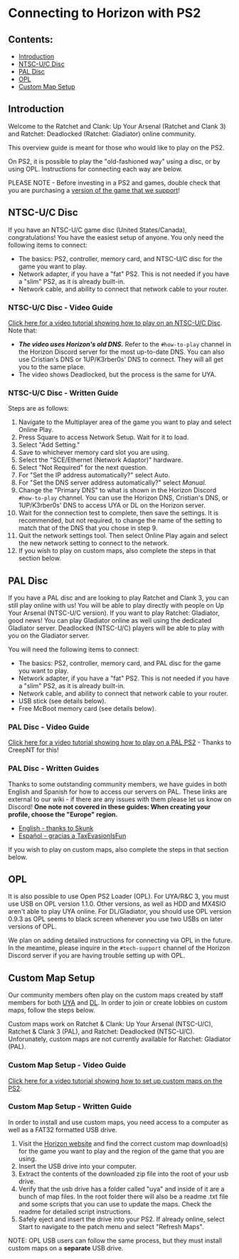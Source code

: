 # Connecting to Horizon with PS2

## Contents:

- [Introduction](/getting-online/ps2/README.md#introduction)
- [NTSC-U/C Disc](/getting-online/ps2/README.md#NTSC-UC-disc)
- [PAL Disc](/getting-online/ps2/README.md#PAL-disc)
- [OPL](/getting-online/ps2/README.md#OPL)
- [Custom Map Setup](/getting-online/ps2/README.md#Custom-Map-Setup)


## Introduction

Welcome to the Ratchet and Clank: Up Your Arsenal (Ratchet and Clank 3) and Ratchet: Deadlocked (Ratchet: Gladiator) online community.

This overview guide is meant for those who would like to play on the PS2.

On PS2, it is possible to play the "old-fashioned way" using a disc, or by using OPL. Instructions for connecting each way are below.

PLEASE NOTE - Before investing in a PS2 and games, double check that you are purchasing a [version of the game that we support](/getting-online#how-to-play--getting-online)!


## NTSC-U/C Disc

If you have an NTSC-U/C game disc (United States/Canada), congratulations! You have the easiest setup of anyone. You only need the following items to connect:
- The basics: PS2, controller, memory card, and NTSC-U/C disc for the game you want to play.
- Network adapter, if you have a "fat" PS2. This is not needed if you have a "slim" PS2, as it is already built-in.
- Network cable, and ability to connect that network cable to your router.

### NTSC-U/C Disc - Video Guide
[Click here for a video tutorial showing how to play on an NTSC-U/C Disc](https://www.youtube.com/watch?v=hC7s5P9KKLE). Note that:
- ***The video uses Horizon's old DNS.*** Refer to the `#how-to-play` channel in the Horizon Discord server for the most up-to-date DNS. You can also use Cristian's DNS or 1UP/K3rber0s' DNS to connect. They will all get you to the same place.
- The video shows Deadlocked, but the process is the same for UYA.


### NTSC-U/C Disc - Written Guide
Steps are as follows:
1. Navigate to the Multiplayer area of the game you want to play and select Online Play.
2. Press Square to access Network Setup. Wait for it to load.
3. Select "Add Setting."
4. Save to whichever memory card slot you are using.
5. Select the "SCE/Ethernet (Network Adaptor)" hardware.
6. Select "Not Required" for the next question.
7. For "Set the IP address automatically?" select Auto.
8. For "Set the DNS server address automatically?" select _Manual._
9. Change the "Primary DNS" to what is shown in the Horizon Discord `#how-to-play` channel. You can use the Horizon DNS, Cristian's DNS, or 1UP/K3rber0s' DNS to access UYA or DL on the Horizon server.
10. Wait for the connection test to complete, then save the settings. It is recommended, but not required, to change the name of the setting to match that of the DNS that you chose in step 9.
11. Quit the network settings tool. Then select Online Play again and select the new network setting to connect to the network.
12. If you wish to play on custom maps, also complete the steps in that section below.


## PAL Disc

If you have a PAL disc and are looking to play Ratchet and Clank 3, you can still play online with us! You will be able to play directly with people on Up Your Arsenal (NTSC-U/C version). If you want to play Ratchet: Gladiator, good news! You can play Gladiator online as well using the dedicated Gladiator server. Deadlocked (NTSC-U/C) players will be able to play with you on the Gladiator server.

You will need the following items to connect:
- The basics: PS2, controller, memory card, and PAL disc for the game you want to play.
- Network adapter, if you have a "fat" PS2. This is not needed if you have a "slim" PS2, as it is already built-in.
- Network cable, and ability to connect that network cable to your router.
- USB stick (see details below).
- Free McBoot memory card (see details below).

### PAL Disc - Video Guide
[Click here for a video tutorial showing how to play on a PAL PS2](https://www.youtube.com/watch?v=X0FfF9xWgMk) - Thanks to CreepNT for this!

### PAL Disc - Written Guides
Thanks to some outstanding community members, we have guides in both English and Spanish for how to access our servers on PAL. These links are external to our wiki - if there are any issues with them please let us know on Discord! **One note not covered in these guides: When creating your profile, choose the "Europe" region.**
- [English - thanks to Skunk](https://docs.google.com/document/d/1jAF87A5NoRKrZr333MPjoB4VhHVBlVZUVFXnsSf8wkw/view)
- [Español - gracias a TaxEvasionIsFun](https://docs.google.com/document/d/1-Nn91KYuJ2cDUKOhCcN-2zBaem1v-PUNPSyupaaHa1g/view)

If you wish to play on custom maps, also complete the steps in that section below.


## OPL

It is also possible to use Open PS2 Loader (OPL). For UYA/R&C 3, you must use USB on OPL version 1.1.0. Other versions, as well as HDD and MX4SIO aren't able to play UYA online. For DL/Gladiator, you should use OPL version 0.9.3 as OPL seems to black screen whenever you use two USBs on later versions of OPL.

We plan on adding detailed instructions for connecting via OPL in the future. In the meantime, please inquire in the `#tech-support` channel of the Horizon Discord server if you are having trouble setting up with OPL.


## Custom Map Setup
Our community members often play on the custom maps created by staff members for both [UYA](/up-your-arsenal/CMAPS.md) and [DL](/deadlocked/CMAPS.md). In order to join or create lobbies on custom maps, follow the steps below.

Custom maps work on Ratchet & Clank: Up Your Arsenal (NTSC-U/C), Ratchet & Clank 3 (PAL), and Ratchet: Deadlocked (NTSC-U/C). Unforunately, custom maps are not currently available for Ratchet: Gladiator (PAL).

### Custom Map Setup - Video Guide
[Click here for a video tutorial showing how to set up custom maps on the PS2](https://youtu.be/ND61nvDr0bM).

### Custom Map Setup - Written Guide
In order to install and use custom maps, you need access to a computer as well as a FAT32 formatted USB drive.
1. Visit the [Horizon website](https://rac-horizon.com/) and find the correct custom map download(s) for the game you want to play and the region of the game that you are using.
2. Insert the USB drive into your computer.
3. Extract the contents of the downloaded zip file into the root of your usb drive.
4. Verify that the usb drive has a folder called "uya" and inside of it are a bunch of map files. In the root folder there will also be a readme .txt file and some scripts that you can use to update the maps. Check the readme for detailed script instructions.
5. Safely eject and insert the drive into your PS2. If already online, select Start to navigate to the patch menu and select "Refresh Maps".

NOTE: OPL USB users can follow the same process, but they must install custom maps on a **separate** USB drive.
